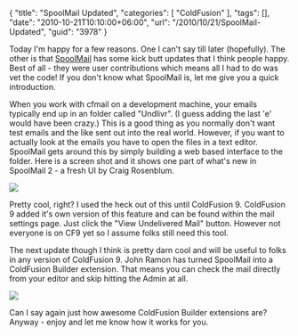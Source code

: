 {
	"title": "SpoolMail Updated",
	"categories": [
		"ColdFusion"
	],
	"tags": [],
	"date": "2010-10-21T10:10:00+06:00",
	"url": "/2010/10/21/SpoolMail-Updated",
	"guid": "3978"
}

Today I'm happy for a few reasons. One I can't say till later (hopefully). The other is that <a href="http://spoolmail.riaforge.org">SpoolMail</a> has some kick butt updates that I think people happy. Best of all - they were user contributions which means all I had to do was vet the code! If you don't know what SpoolMail is, let me give you a quick introduction.
<!--more-->
When you work with cfmail on a development machine, your emails typically end up in an folder called "Undlivr". (I guess adding the last 'e' would have been crazy.) This is a good thing as you normally don't want test emails and the like sent out into the real world. However, if you want to actually look at the emails you have to open the files in a text editor. SpoolMail gets around this by simply building a web based interface to the folder. Here is a screen shot and it shows one part of what's new in SpoolMail 2 - a fresh UI by Craig Rosenblum.

<img src="http://static.raymondcamden.com/images/screen19.png" />

Pretty cool, right? I used the heck out of this until ColdFusion 9. ColdFusion 9 added it's own version of this feature and can be found within the mail settings page. Just click the "View Undelivered Mail" button. However not everyone is on CF9 yet so I assume folks still need this tool. 

The next update though I think is pretty darn cool and will be useful to folks in any version of ColdFusion 9. John Ramon has turned SpoolMail into a ColdFusion Builder extension. That means you can check the mail directly from your editor and skip hitting the Admin at all.

<img src="http://static.raymondcamden.com/images/cfjedi/screen20.png" />

Can I say again just how awesome ColdFusion Builder extensions are? Anyway - enjoy and let me know how it works for you.